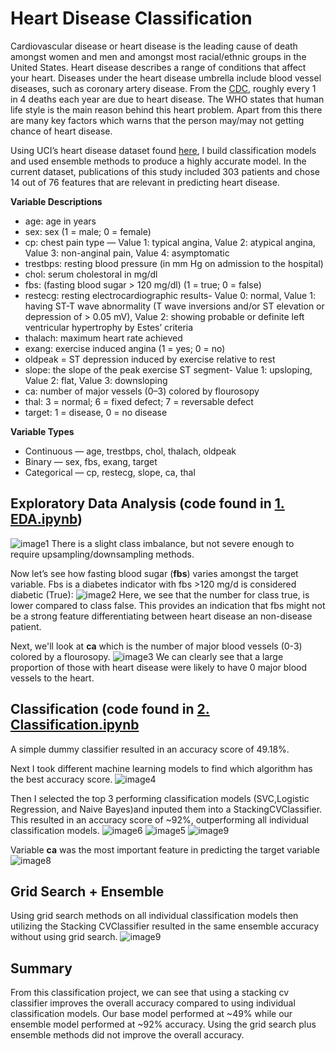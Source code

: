# Heart Disease Classification

Cardiovascular disease or heart disease is the leading cause of death amongst women and men and amongst most racial/ethnic groups in the United States. Heart disease describes a range of conditions that affect your heart. Diseases under the heart disease umbrella include blood vessel diseases, such as coronary artery disease. From the [CDC](https://www.cdc.gov/heartdisease/facts.htm), roughly every 1 in 4 deaths each year are due to heart disease. The WHO states that human life style is the main reason behind this heart problem. Apart from this there are many key factors which warns that the person may/may not getting chance of heart disease.

Using UCI’s heart disease dataset found [here](https://archive.ics.uci.edu/ml/datasets/Heart+Disease), I build classification models and used ensemble methods to produce a highly accurate model. In the current dataset, publications of this study included 303 patients and chose 14 out of 76 features that are relevant in predicting heart disease.

**Variable Descriptions**
* age: age in years
* sex: sex (1 = male; 0 = female)
* cp: chest pain type — Value 1: typical angina, Value 2: atypical angina, Value 3: non-anginal pain, Value 4: asymptomatic
* trestbps: resting blood pressure (in mm Hg on admission to the hospital)
* chol: serum cholestoral in mg/dl
* fbs: (fasting blood sugar > 120 mg/dl) (1 = true; 0 = false)
* restecg: resting electrocardiographic results- Value 0: normal, Value 1: having ST-T wave abnormality (T wave inversions and/or ST elevation or depression of > 0.05 mV), Value 2: showing probable or definite left ventricular hypertrophy by Estes’ criteria
* thalach: maximum heart rate achieved
* exang: exercise induced angina (1 = yes; 0 = no)
* oldpeak = ST depression induced by exercise relative to rest
* slope: the slope of the peak exercise ST segment- Value 1: upsloping, Value 2: flat, Value 3: downsloping
* ca: number of major vessels (0–3) colored by flourosopy
* thal: 3 = normal; 6 = fixed defect; 7 = reversable defect
* target: 1 = disease, 0 = no disease

**Variable Types**
* Continuous — age, trestbps, chol, thalach, oldpeak
* Binary — sex, fbs, exang, target
* Categorical — cp, restecg, slope, ca, thal

## Exploratory Data Analysis (code found in [1. EDA.ipynb](https://github.com/mkosaka1/HeartDisease_Classification/blob/main/1.%20EDA.ipynb))
![image1](https://github.com/mkosaka1/HeartDisease_Classification/blob/main/Images/Target_Distribution.png)
There is a slight class imbalance, but not severe enough to require upsampling/downsampling methods.

Now let’s see how fasting blood sugar (**fbs**) varies amongst the target variable. Fbs is a diabetes indicator with fbs >120 mg/d is considered diabetic (True):
![image2](https://github.com/mkosaka1/HeartDisease_Classification/blob/main/Images/FBS_%26_Target.png)
Here, we see that the number for class true, is lower compared to class false. This provides an indication that fbs might not be a strong feature differentiating between heart disease an non-disease patient.

Next, we'll look at **ca** which is the number of major blood vessels (0-3) colored by a flourosopy.
![image3](https://github.com/mkosaka1/HeartDisease_Classification/blob/main/Images/Ca_%26_Target.png)
We can clearly see that a large proportion of those with heart disease were likely to have 0 major blood vessels to the heart.

## Classification (code found in [2. Classification.ipynb](https://github.com/mkosaka1/HeartDisease_Classification/blob/main/2.%20Classification.ipynb)
A simple dummy classifier resulted in an accuracy score of 49.18%.

Next I took different machine learning models to find which algorithm has the best accuracy score.
![image4](https://github.com/mkosaka1/HeartDisease_Classification/blob/main/Images/NoGridSearch_ModelEvaluation.png)

Then I selected the top 3 performing classification models (SVC,Logistic Regression, and Naive Bayes)and inputed them into a StackingCVClassifier. This resulted in an accuracy score of ~92%, outperforming all individual classification models.
![image6](https://github.com/mkosaka1/HeartDisease_Classification/blob/main/Images/StackingCVClassifier_report.png)
![image5](https://github.com/mkosaka1/HeartDisease_Classification/blob/main/Images/ROC.png)
![image9](https://github.com/mkosaka1/HeartDisease_Classification/blob/main/Images/Ensemble_CM.png)

Variable **ca** was the most important feature in predicting the target variable
![image8](https://github.com/mkosaka1/HeartDisease_Classification/blob/main/Images/Feature_Importance.png)

## Grid Search + Ensemble

Using grid search methods on all individual classification models then utilizing the Stacking CVClassifier resulted in the same ensemble accuracy without using grid search.
![image9](https://github.com/mkosaka1/HeartDisease_Classification/blob/main/Images/GridSearch_StackingClass.png)

## Summary

From this classification project, we can see that using a stacking cv classifier improves the overall accuracy compared to using individual classification models. Our base model performed at ~49% while our ensemble model performed at ~92% accuracy. Using the grid search plus ensemble methods did not improve the overall accuracy. 

